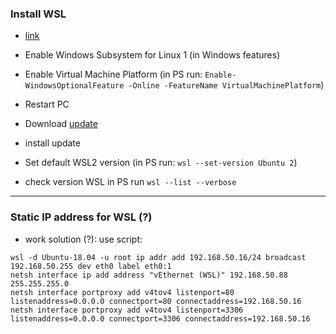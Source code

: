 ### Install WSL ###

* [link](https://pureinfotech.com/install-windows-subsystem-linux-2-windows-10/)

* Enable Windows Subsystem for Linux 1 (in Windows features)
* Enable Virtual Machine Platform (in PS run: ```Enable-WindowsOptionalFeature -Online -FeatureName VirtualMachinePlatform```)
* Restart PC
* Download [update](https://wslstorestorage.blob.core.windows.net/wslblob/wsl_update_x64.msi)
* install update
* Set default WSL2 version (in PS run: ```wsl --set-version Ubuntu 2```)
* check version WSL in PS run ```wsl --list --verbose```

---

### Static IP address for WSL (?) ###

* work solution (?): use script:
```
wsl -d Ubuntu-18.04 -u root ip addr add 192.168.50.16/24 broadcast 192.168.50.255 dev eth0 label eth0:1
netsh interface ip add address "vEthernet (WSL)" 192.168.50.88 255.255.255.0
netsh interface portproxy add v4tov4 listenport=80 listenaddress=0.0.0.0 connectport=80 connectaddress=192.168.50.16
netsh interface portproxy add v4tov4 listenport=3306 listenaddress=0.0.0.0 connectport=3306 connectaddress=192.168.50.16
```
